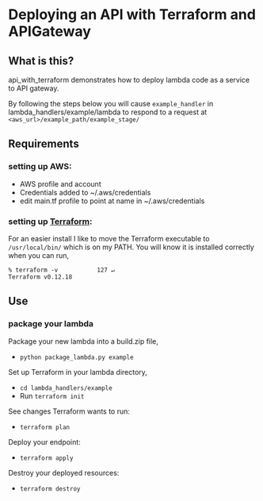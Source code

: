 # Deploying an API with Terraform and APIGateway

## What is this?
api_with_terraform demonstrates how to deploy lambda code as a service to API gateway. 

By following the steps below you will cause `example_handler` in lambda_handlers/example/lambda to respond to a request at `<aws_url>/example_path/example_stage/` 

## Requirements
### setting up AWS:

- AWS profile and account
- Credentials added to ~/.aws/credentials
- edit main.tf profile to point at name in ~/.aws/credentials

### setting up [Terraform](https://learn.hashicorp.com/terraform/getting-started/install.html):

For an easier install I like to move the Terraform executable to `/usr/local/bin/` which is on my PATH. You will know it is installed correctly when you can run, 
```
% terraform -v           127 ↵
Terraform v0.12.18
```

## Use
### package your lambda
Package your new lambda into a build.zip file,
- `python package_lambda.py example`

Set up Terraform in your lambda directory,
- `cd lambda_handlers/example`
- Run `terraform init`

See changes Terraform wants to run:
- `terraform plan`

Deploy your endpoint:
- `terraform apply`

Destroy your deployed resources:
- `terraform destroy`


 


